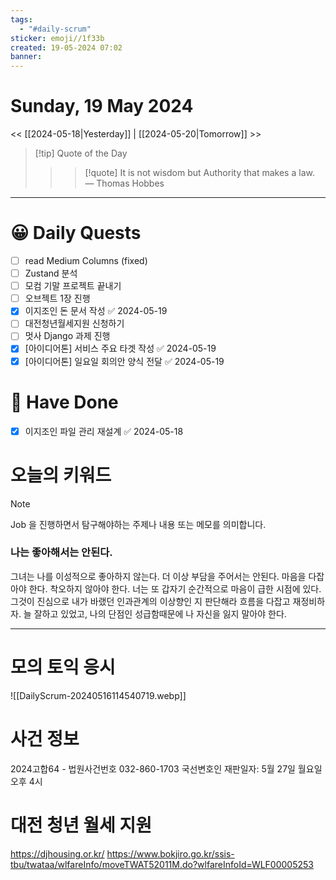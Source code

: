 ```yaml
---
tags:
  - "#daily-scrum"
sticker: emoji//1f33b
created: 19-05-2024 07:02
banner:
---
```

# Sunday, 19 May 2024
<< [[2024-05-18|Yesterday]] | [[2024-05-20|Tomorrow]] >>

> [!tip] Quote of the Day  
> > > [!quote] It is not wisdom but Authority that makes a law.
> — Thomas Hobbes

---

#  😀 Daily Quests
- [ ] read Medium Columns (fixed)
- [ ] Zustand 분석
- [ ] 모컴 기말 프로젝트 끝내기
- [ ] 오브젝트 1장 진행
- [x] 이지조인 돈 문서 작성 ✅ 2024-05-19
- [ ] 대전청년월세지원 신청하기
- [ ] 멋사 Django 과제 진행
- [x] [아이디어톤]  서비스 주요 타겟 작성 ✅ 2024-05-19
- [x] [아이디어톤] 일요일 회의안 양식 전달 ✅ 2024-05-19

# 🙂 Have Done
- [x] 이지조인 파일 관리 재설계 ✅ 2024-05-18

# 오늘의 키워드

> [!NOTE]
> Job 을 진행하면서 탐구해야하는 주제나 내용 또는 메모를 의미합니다.

### 나는 좋아해서는 안된다.
그녀는 나를 이성적으로 좋아하지 않는다.
더 이상 부담을 주어서는 안된다.
마음을 다잡아야 한다.
착오하지 않아야 한다.
너는 또 갑자기 순간적으로 마음이 급한 시점에 있다.
그것이 진심으로 내가 바랬던 인과관계의 이상향인 지 판단해라
흐름을 다잡고 재정비하자.
늘 잘하고 있었고,
나의 단점인 성급함때문에 나 자신을 잃지 말아야 한다.

---

# 모의 토익 응시
![[DailyScrum-20240516114540719.webp]]

# 사건 정보
2024고합64 - 법원사건번호
032-860-1703
국선변호인
재판일자: 5월 27일 월요일 오후 4시

# 대전 청년 월세 지원
https://djhousing.or.kr/
https://www.bokjiro.go.kr/ssis-tbu/twataa/wlfareInfo/moveTWAT52011M.do?wlfareInfoId=WLF00005253